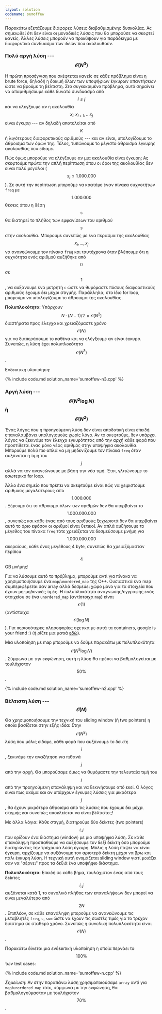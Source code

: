 ```yaml
---
layout: solution
codename: sumoffew
---
```


Παρακάτω εξετάζουμε διάφορες λύσεις διαβαθμισμένης δυσκολίας. Ας σημειωθεί ότι
δεν είναι οι μοναδικές λύσεις που θα μπορούσε να σκεφτεί κανείς. Άλλες λύσεις
μπορούν να προκύψουν για παράδειγμα με διαφορετικό συνδυασμό των ιδεών που
ακολουθούν.

### Πολύ αργή λύση --- $$\mathcal{O}(N^3)$$

Η πρώτη προσέγγιση που σκέφτεται κανείς σε κάθε πρόβλημα είναι η brute force,
δηλαδή η δοκιμή όλων των υποψήφιων έγκυρων απαντήσεων ώστε να βρούμε τη
βέλτιστη.  Στο συγκεκριμένο πρόβλημα, αυτό σημαίνει να απαριθμήσουμε κάθε δυνατό
συνδυασμό από $$i \leq j$$ και να ελέγξουμε αν η ακολουθία $$x_i, x_{i+1},
\ldots x_{j}$$ είναι *έγκυρη* --- αν δηλαδή αποτελείται από $$K$$ ή λιγότερους
διαφορετικούς αριθμούς --- και αν είναι, υπολογίζουμε το άθροισμα των όρων της.
Τέλος, τυπώνουμε το μέγιστο άθροισμα έγκυρης ακολουθίας που είδαμε.

Πώς όμως μπορούμε να ελέγξουμε αν μια ακολουθία είναι έγκυρη; Ας σκεφτούμε πρώτα
την απλή περίπτωση όπου οι όροι της ακολουθίας δεν είναι πολύ μεγάλοι ($$x_i
\leq 1.000.000$$). Σε αυτή την περίπτωση μπορούμε να κρατάμε έναν πίνακα
συχνοτήτων `freq` με $$1.000.000$$ θέσεις όπου η θέση $$s$$ θα διατηρεί το
πλήθος των εμφανίσεων του αριθμού $$s$$ στην ακολουθία. Μπορούμε συνεπώς με ένα
πέρασμα της ακολουθίας $$x_i, \ldots, x_j$$ να ανανεώνουμε τον πίνακα `freq` και
ταυτόχρονα όταν βλέπουμε ότι η συχνότητα ενός αριθμού αυξήθηκε από $$0$$ σε
$$1$$, να αυξάνουμε ένα μετρητή `c` ώστε να θυμόμαστε πόσους διαφορετικούς
αριθμούς έχουμε δει μέχρι στιγμής. Παράλληλα, στο ίδιο for loop, μπορούμε να
υπολογίζουμε το άθροισμα της ακολουθίας. 

**Πολυπλοκότητα**: Υπάρχουν $$N \cdot (N-1) / 2 = \mathcal{O}(N^2)$$ διαστήματα
προς έλεγχο και χρειαζόμαστε χρόνο $$\mathcal{O}(N)$$ για να διαπεράσουμε το
καθένα και να ελέγξουμε αν είναι έγκυρο. Συνεπώς, η λύση έχει πολυπλοκότητα
$$\mathcal{O}(N^3)$$.

Ενδεικτική υλοποίηση:

{% include code.md solution_name='sumoffew-n3.cpp' %}

### Αργή λύση --- $$\mathcal{O}(N^2 \log{N})$$ ή $$\mathcal{O}(N^2)$$

Ένας λόγος που η προηγούμενη λύση δεν είναι αποδοτική είναι επειδή επαναλαμβάνει
υπολογισμούς χωρίς λόγο. Αν το σκεφτούμε, δεν υπάρχει λόγος να ξεκινάμε τον
έλεγχο εγκυρότητας από την αρχή κάθε φορά που προστίθεται ένας μόνο νέος αριθμός
στην υποψήφια ακολουθία. Μπορούμε πολύ πιο απλά να μη μηδενίζουμε τον πίνακα
`freq` όταν αυξάνεται η τιμή του $$j$$ αλλά να τον ανανεώνουμε με βάση την νέα
τιμή.  Έτσι, γλιτώνουμε το εσωτερικό for loop.

Άλλο ένα σημείο που πρέπει να σκεφτούμε είναι πώς να χειριστούμε αριθμούς
μεγαλύτερους από $$1.000.000$$. Ξέρουμε ότι το άθροισμα όλων των αριθμών δεν θα
υπερβαίνει το $$1.000.000.000$$, συνεπώς και κάθε ένας από τους αριθμούς
ξεχωριστά δεν θα υπερβαίνει αυτό το όριο εφόσον οι αριθμοί είναι θετικοί. Αν
απλά αυξήσουμε το μέγεθος του πίνακα `freq` τότε χρειάζεται να δεσμεύσουμε μνήμη
για $$1.000.000.000$$ ακεραίους, κάθε ένας μεγέθους 4 byte, συνεπώς θα
χρειαζόμασταν περίπου $$4$$ GB μνήμης!

Για να λύσουμε αυτό το πρόβλημα, μπορούμε αντί για πίνακα να χρησιμοποιήσουμε
ένα `map`/`unordered_map` της C++. Ουσιαστικά ένα map συμπεριφέρεται σαν array
αλλά δεσμεύει χώρο μόνο για τα στοιχεία που έχουν μη-μηδενικές τιμές. Η
πολυπλοκότητα ανάγνωσης/εγγραφής ενός στοιχείου σε ένα `unordered_map`
(αντίστοιχα `map`) είναι $$\mathcal{O}(1)$$ (αντίστοιχα
$$\mathcal{O}(\log{N})$$). Για περισσότερες πληροφορίες σχετικά με αυτά τα
containers, google is your friend :) (ή ρίξτε μια ματιά <a target="_blank"
href="https://kallinikos.github.io/Hash-Table">εδώ</a>).

Μια υλοποίηση με map μπορούμε να δούμε παρακάτω με πολυπλοκότητα
$$\mathcal{O}(N^2 \log{N})$$. Σύμφωνα με την εκφώνηση, αυτή η λύση θα πρέπει να
βαθμολογείται με τουλάχιστον $$50\%$$.

{% include code.md solution_name='sumoffew-n2.cpp' %}

### Βέλτιστη λύση --- $$\mathcal{O}(N)$$

Θα χρησιμοποιήσουμε την τεχνική του sliding window (ή two pointers) η οποία
βασίζεται στην εξής ιδέα: Στην $$\mathcal{O}(N^2)$$ λύση που μόλις είδαμε, κάθε
φορά που αυξάνουμε το δείκτη $$i$$, ξεκινάμε την αναζήτηση για πιθανά $$j$$ από
την αρχή. Θα μπορούσαμε όμως να θυμόμαστε την τελευταία τιμή του $$j$$ από την
προηγούμενη επανάληψη και να ξεκινήσουμε από εκεί. Ο λόγος είναι πως ακόμα και
αν υπάρχουν έγκυρες λύσεις για μικρότερα $$j$$, θα έχουν μικρότερο άθροισμα από
τις λύσεις που έχουμε δει μέχρι στιγμής και συνεπώς αποκλείεται να είναι
βέλτιστες!

Με άλλα λόγια: Κάθε
στιγμή, διατηρούμε δύο δείκτες (two pointers) $$i, j$$ που ορίζουν ένα διάστημα
(window) με μια υποψήφια λύση. Σε κάθε επανάληψη προσπαθούμε να αυξήσουμε τον
δεξί δείκτη όσο μπορούμε διατηρώντας την τρέχουσα λύση έγκυρη. Μόλις η λύση
πάψει να είναι έγκυρη, αρχίζουμε να αυξάνουμε τον αριστερό δείκτη μέχρι να βρω
και πάλι έγκυρη λύση. Η τεχνική αυτή ονομάζεται sliding window γιατί μοιάζει σαν
να "σέρνει" προς τα δεξιά ένα υποψήφιο διάστημα.

**Πολυπλοκότητα**: Επειδή σε κάθε βήμα, τουλάχιστον ένας από τους δείκτες $$i,
j$$ αυξάνεται κατά 1, το συνολικό πλήθος των επαναλήψεων δεν μπορεί να είναι
μεγαλύτερο από $$2N$$. Επιπλέον, σε κάθε επανάληψη μπορούμε να ανανεώνουμε τις
μεταβλητές `freq`, `c`, `sum` ώστε να έχουν τις σωστές τιμές για το τρέχον
διάστημα σε σταθερό χρόνο. Συνεπώς η συνολική πολυπλοκότητα είναι
$$\mathcal{O}(N)$$.

Παρακάτω δίνεται μια ενδεικτική υλοποίηση η οποία περνάει το $$100\%$$ των test
cases:

{% include code.md solution_name='sumoffew-n.cpp' %}

*Σημείωση*: Αν στην παραπάνω λύση χρησιμοποιούσαμε `array` αντί για
`map`/`unordered_map` τότε, σύμφωνα με την εκφώνηση, θα βαθμολογούμασταν με
τουλάχιστον $$70\%$$.
